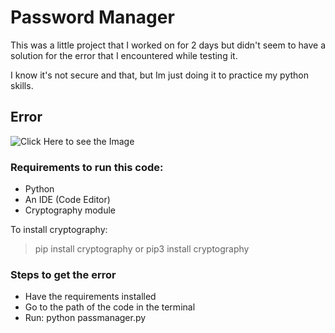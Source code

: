 # Password Manager
This was a little project that I worked on for 2 days but didn't seem to have a solution for the error that I encountered while testing it.

I know it's not secure and that, but Im just doing it to practice my python skills.

## Error

![Click Here to see the Image](https://github.com/bl4ze0/Passmanager-fail-/assets/131268186/d6ea9c74-217b-4542-a914-aca54f160166)


### Requirements to run this code:
* Python
* An IDE (Code Editor)
* Cryptography module

To install cryptography:
> pip install cryptography
or
> pip3 install cryptography


### Steps to get the error

* Have the requirements installed
* Go to the path of the code in the terminal
* Run: python passmanager.py
